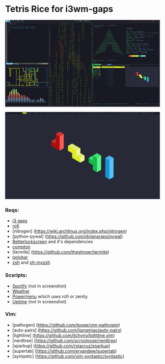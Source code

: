 # Tetris Rice for i3wm-gaps

![Screenshot](screenshot.png)

![Screenshot 2](screenshot_2.png)

### Reqs:
* [i3 gaps](https://github.com/Airblader/i3)
* [rofi](https://github.com/DaveDavenport/rofi)
* [nitrogen] (https://wiki.archlinux.org/index.php/nitrogen)
* [python-pywal] (https://github.com/dylanaraps/pywal)
* [Betterlockscreen](https://github.com/pavanjadhaw/betterlockscreen) and it's dependencies
* [compton](https://wiki.archlinux.org/index.php/Compton)
* [termite] (https://github.com/thestinger/termite)
* [polybar](https://github.com/jaagr/polybar)
* [zsh](https://wiki.archlinux.org/index.php/zsh) and [oh-myzsh](http://ohmyz.sh)


### Scsripts:
* [Spotify](https://github.com/firatakandere/i3blocks-spotify) (not in screenshot)
* [Weather](https://github.com/icemodding/i3/tree/master/scripts)
* [Powermenu](https://github.com/vivien/i3blocks-contrib/tree/master/shutdown_menu)
which uses rofi or zenity
* [Uptime](https://github.com/mohabaks/dotfiles/blob/master/config/polybar/.config/polybar/uptime) (not in screenshot)

### Vim:
* [pathogen] (https://github.com/tpope/vim-pathogen)
* [auto-pairs] (https://github.com/jiangmiao/auto-pairs)
* [lightline] (https://github.com/itchyny/lightline.vim)
* [nerdtree] (https://github.com/scrooloose/nerdtree)
* [sparkup] (https://github.com/rstacruz/sparkup)
* [supertab] (https://github.com/ervandew/supertab)
* [syntastic] (https://github.com/vim-syntastic/syntastic)
